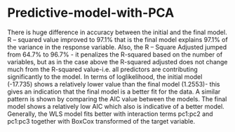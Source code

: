 # Predictive-model-with-PCA

There is huge difference in accuracy between the initial and the final model. R – squared value improved to 97.1% that is the final model explains 97.1% of the variance in the response variable. Also, the R – Square Adjusted jumped from 64.7% to 96.7% - it penalizes the R-squared based on the number of variables, but as in the case above the R-squared adjusted does not change much from the R-squared value-i.e. all predictors are contributing significantly to the model. In terms of loglikelihood, the initial model (-17.735) shows a relatively lower value than the final model (1.2553)- this gives an indication that the final model is a better fit for the data.  A similar pattern is shown by comparing the AIC value between the models. The final model shows a relatively low AIC which also is indicative of a better model.  Generally, the WLS model fits better with interaction terms pc1:pc2 and pc1:pc3 together with BoxCox transformed of the target variable. 
